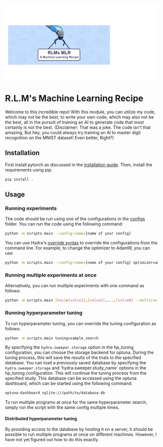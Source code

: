 ![alt text](assets/banner.png)

# R.L.M's Machine Learning Recipe
Welcome to this incredible repo! With this module, you can utilize my code, which may not be the best, to write your 
own code, which may also not be the best, all in the pursuit of training an AI to generate code that most certainly is
not the best. (Disclaimer: That was a joke. The code isn't that amazing. But hey, you could always try training an AI to 
master digit recognition on the MNIST dataset! Even better, Right?) 

## Installation
First install pytorch as discussed in the [installation guide](https://pytorch.org/get-started/locally/). 
Then, install the requirements using pip:
```bash
pip install .
```

## Usage

### Running experiments
The code should be run using one of the configurations in the [configs](configs) folder. You can run the code using
the following command:
```bash
python -m scripts.main --config-name=[name of your config]
```
You can use Hydra's [override syntax](https://hydra.cc/docs/advanced/override_grammar/basic/) to override the 
configurations from the command line. For example, to change the optimizer to AdamW, you can use:
```bash
python -m scripts.main --config-name=[name of your config] optimizer=adamw 
```

### Running multiple experiments at once
Alternatively, you can run multiple experiments with one command as follows:
```bash
python -m scripts.main [key]=[value1],[value2],...,[valueN] --multirun
```

### Running hyperparameter tuning
To run hyperparameter tuning, you can override the tuning configuration as follows:
```bash
python -m scripts.main tuning=sample_search
```

By specifying the `hydra.sweeper.storage` option in the hp_tuning configuration, you can choose the storage backend for
optuna. During the tuning process, this will save the results of the trials to the specified database. You can 
load a previously saved database by specifying the `hydra.sweeper.storage` and 'hydra.sweeper.study_name' options in the
hp_tuning configuration. This will continue the tuning process from the specified study. This database can
be accessed using the optuna dashboard, which can be started using the following command:
```bash
optuna-dashboard sqlite:///path/to/database.db
```

To run multiple programs at once for the same hyperparameter search, simply run the script with the same config 
multiple times.

#### Distributed hyperparameter tuning
By providing access to the database by hosting it on a server, it should be possible to run multiple programs at once
on different machines. However, I have not yet figured out how to do this exactly.
